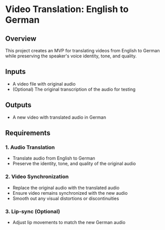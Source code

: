 # Video Translation: English to German

## Overview
This project creates an MVP for translating videos from English to German while preserving the speaker's voice identity, tone, and quality.

## Inputs
- A video file with original audio
- (Optional) The original transcription of the audio for testing

## Outputs
- A new video with translated audio in German

## Requirements

### 1. Audio Translation
- Translate audio from English to German
- Preserve the identity, tone, and quality of the original audio

### 2. Video Synchronization
- Replace the original audio with the translated audio
- Ensure video remains synchronized with the new audio
- Smooth out any visual distortions or discontinuities

### 3. Lip-sync (Optional)
- Adjust lip movements to match the new German audio
